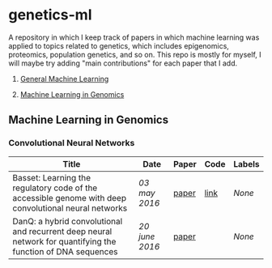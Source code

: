 # genetics-ml

A repository in which I keep track of papers in which machine learning was applied to topics related to genetics, which includes epigenomics, proteomics, population genetics, and so on. This repo is mostly for myself, I will maybe try adding "main contributions" for each paper that I add. 

1. [General Machine Learning](#general)



2. [Machine Learning in Genomics](#mlgenom)

## Machine Learning in Genomics


### Convolutional Neural Networks
|Title|Date|Paper|Code|Labels|
|---|---|---|---|---|
| Basset: Learning the regulatory code of the accessible genome with deep convolutional neural networks | _03 may 2016_ | [paper](https://github.com/jellepiepenbrock/genetics-ml/blob/master/basset.pdf) | [link](https://github.com/davek44/Basset) | _None_ | 
| DanQ: a hybrid convolutional and recurrent deep neural network for quantifying the function of DNA sequences | _20 june 2016_ | [paper](https://github.com/jellepiepenbrock/genetics-ml/blob/master/danq.pdf) |  | _None_ | 

